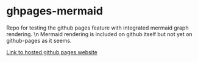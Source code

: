 # ghpages-mermaid
Repo for testing the github pages feature with integrated mermaid graph rendering. \n
Mermaid rendering is included on github itself but not yet on github-pages as it seems.

[Link to hosted github pages website](https://tobdos.github.io/ghpages-mermaid/)
